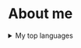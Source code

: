 # About me

<details>
<summary>My top languages</summary>

| Rank | Languages |
|-----:|-----------|
|     1| Arcade|
|     2| Python    |
|     3| HTML       |

</details>

<!--
**MarinaKaiser/MarinaKaiser** is a ✨ _special_ ✨ repository because its `README.md` (this file) appears on your GitHub profile.

Here are some ideas to get you started:

- 🔭 I’m currently working on ...
- 🌱 I’m currently learning ...
- 👯 I’m looking to collaborate on ...
- 🤔 I’m looking for help with ...
- 💬 Ask me about ...
- 📫 How to reach me: ...
- 😄 Pronouns: ...
- ⚡ Fun fact: ...
-->
